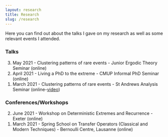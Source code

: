 ```yaml
---
layout: research
title: Research
slug: /research
---
```


Here you can find out about the talks I gave on my research as well as some relevant events I attended.

<h3> Talks </h3>

<ol reversed>
  <li> May 2021 - Clustering patterns of rare events - Junior Ergodic Theory Seminar (online)</li>
  <li> April 2021 - Living a PhD to the extreme - CMUP Informal PhD Seminar (online)</li>
  <li> March 2021 - Clustering patterns of rare events - St Andrews Analysis Seminar (online-<a href="https://www.youtube.com/watch?v=bpUesUzJzsw">video</a>)</li>
</ol>

<h3> Conferences/Workshops </h3>

<ol reversed>
  <li> June 2021 - Workshop on Deterministic Extremes and Recurrence - Exeter (online)</li>
  <li> March 2021 - Spring School on Transfer Operators (Classical and Modern Techniques) - Bernoulli Centre, Lausanne (online)</li>
</ol>

<br />
<br />

